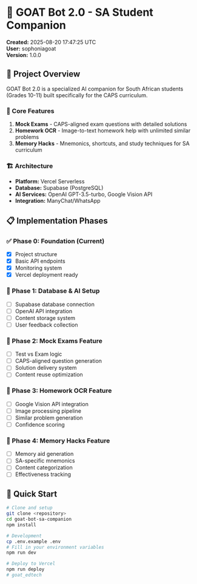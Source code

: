 # 🐐 GOAT Bot 2.0 - SA Student Companion

**Created:** 2025-08-20 17:47:25 UTC  
**User:** sophoniagoat  
**Version:** 1.0.0  

## 🎯 Project Overview

GOAT Bot 2.0 is a specialized AI companion for South African students (Grades 10-11) built specifically for the CAPS curriculum. 

### 🚀 Core Features
1. **Mock Exams** - CAPS-aligned exam questions with detailed solutions
2. **Homework OCR** - Image-to-text homework help with unlimited similar problems  
3. **Memory Hacks** - Mnemonics, shortcuts, and study techniques for SA curriculum

### 🏗️ Architecture
- **Platform:** Vercel Serverless
- **Database:** Supabase (PostgreSQL)
- **AI Services:** OpenAI GPT-3.5-turbo, Google Vision API
- **Integration:** ManyChat/WhatsApp

## 📋 Implementation Phases

### ✅ Phase 0: Foundation (Current)
- [x] Project structure
- [x] Basic API endpoints
- [x] Monitoring system
- [x] Vercel deployment ready

### 🔄 Phase 1: Database & AI Setup
- [ ] Supabase database connection
- [ ] OpenAI API integration
- [ ] Content storage system
- [ ] User feedback collection

### 🔄 Phase 2: Mock Exams Feature
- [ ] Test vs Exam logic
- [ ] CAPS-aligned question generation
- [ ] Solution delivery system
- [ ] Content reuse optimization

### 🔄 Phase 3: Homework OCR Feature  
- [ ] Google Vision API integration
- [ ] Image processing pipeline
- [ ] Similar problem generation
- [ ] Confidence scoring

### 🔄 Phase 4: Memory Hacks Feature
- [ ] Memory aid generation
- [ ] SA-specific mnemonics
- [ ] Content categorization
- [ ] Effectiveness tracking

## 🚀 Quick Start

```bash
# Clone and setup
git clone <repository>
cd goat-bot-sa-companion
npm install

# Development
cp .env.example .env
# Fill in your environment variables
npm run dev

# Deploy to Vercel
npm run deploy
#   g o a t _ e d t e c h  
 